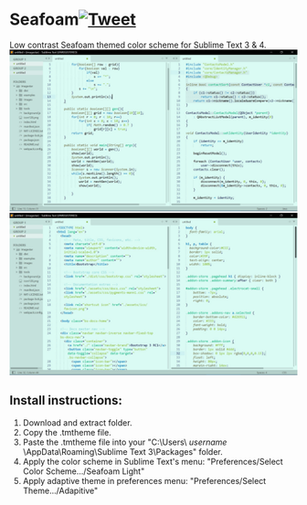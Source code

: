 # Seafoam[![Tweet](https://img.shields.io/twitter/url/http/shields.io.svg?style=social)](https://twitter.com/intent/tweet?text=Seafoam%20color%20scheme%20for%20Sublime%20Text!%20Free%20to%20port%20to%20other%20platforms.%20%23themes&url=https%3A%2F%2Fgithub.com%2Fitjustwerk%2FSeafoam%2F)
Low contrast Seafoam themed color scheme for Sublime Text 3 &amp; 4.
<img src="seafoam_ss1.jpg">
<img src="seafoam_ss2.jpg">

## Install instructions:
  1. Download and extract folder.
  2. Copy the .tmtheme file.
  3. Paste the .tmtheme file into your "C:\Users\ *username* \AppData\Roaming\Sublime Text 3\Packages\" folder.
  4. Apply the color scheme in Sublime Text's menu: "Preferences/Select Color Scheme.../Seafoam Light"
  5. Apply adaptive theme in preferences menu: "Preferences/Select Theme.../Adapitive"
